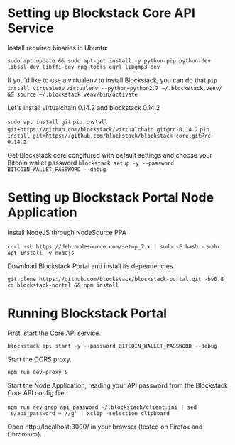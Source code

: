 
# Setting up Blockstack Core API Service

Install required binaries in Ubuntu:

`sudo apt update && sudo apt-get install -y python-pip python-dev libssl-dev libffi-dev rng-tools curl libgmp3-dev`


If you'd like to use a virtualenv to install Blockstack, you can do that
`pip install virtualenv`
`virtualenv --python=python2.7 ~/.blockstack.venv/ && source ~/.blockstack.venv/bin/activate`

Let's install virtualchain 0.14.2 and blockstack 0.14.2

`sudo apt install git`
`pip install git+https://github.com/blockstack/virtualchain.git@rc-0.14.2`
`pip install git+https://github.com/blockstack/blockstack-core.git@rc-0.14.2`

Get Blockstack core congifured with default settings and choose your Bitcoin wallet password
`blockstack setup -y --password BITCOIN_WALLET_PASSWORD --debug`

# Setting up Blockstack Portal Node Application

Install NodeJS through NodeSource PPA

`curl -sL https://deb.nodesource.com/setup_7.x | sudo -E bash -`
`sudo apt install -y nodejs`

Download Blockstack Portal and install its dependencies

`git clone https://github.com/blockstack/blockstack-portal.git -bv0.8`
`cd blockstack-portal && npm install`


# Running Blockstack Portal

First, start the Core API service.

`blockstack api start -y --password BITCOIN_WALLET_PASSWORD --debug`

Start the CORS proxy.

`npm run dev-proxy &` 

Start the Node Application, reading your API password from the Blockstack Core API config file.

`npm run dev`
`grep api_password ~/.blockstack/client.ini | sed 's/api_password = //g' | xclip -selection clipboard`

Open http://localhost:3000/ in your browser (tested on Firefox and Chromium).
